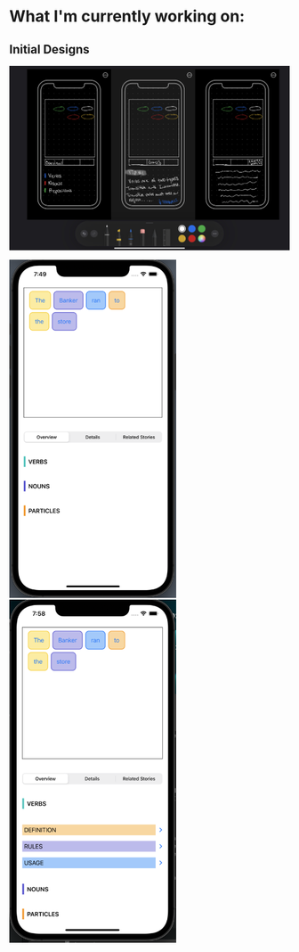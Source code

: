 # What I'm currently working on: 


## Initial Designs

![Mockup](Images/sketch.jpeg)

<img src="Images/latestImage.png" width="300">


<img src="Images/number2.png" width="300">

